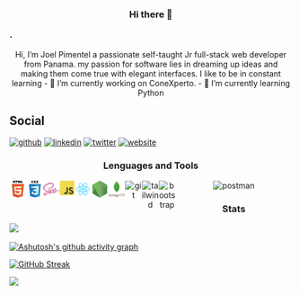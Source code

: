 ### <p align="center"> Hi there 👋 </p>.
<p align="center"> 
Hi, I’m Joel Pimentel a passionate self-taught Jr full-stack web developer  from Panama. 
my passion for software lies in dreaming up ideas and making them come true with elegant interfaces. 
I like to be in constant learning
- 🔭 I’m currently working on ConeXperto. 
- 🌱 I’m currently learning Python 
</p>

## Social
[<img src='https://cdn.jsdelivr.net/npm/simple-icons@3.0.1/icons/github.svg' alt='github' height='40'>](https://github.com/Joel-Hendrix1021)  [<img src='https://cdn.jsdelivr.net/npm/simple-icons@3.0.1/icons/linkedin.svg' alt='linkedin' height='40'>](https://www.linkedin.com/in/https://www.linkedin.com/in/joel-pimentel-b0a933201//)  [<img src='https://cdn.jsdelivr.net/npm/simple-icons@3.0.1/icons/twitter.svg' alt='twitter' height='40'>](https://twitter.com/https://twitter.com/joeldev10211)  [<img src='https://cdn.jsdelivr.net/npm/simple-icons@3.0.1/icons/icloud.svg' alt='website' height='40'>](https://twitter.com/joeldev10211) 

### <p align="center">Lenguages and Tools </p>

<p align="center">
<img align="left" alt="HTML5" width="30px" src="https://raw.githubusercontent.com/github/explore/80688e429a7d4ef2fca1e82350fe8e3517d3494d/topics/html/html.png" />
<img align="left" alt="CSS3"  width="30px" src="https://raw.githubusercontent.com/github/explore/80688e429a7d4ef2fca1e82350fe8e3517d3494d/topics/css/css.png" />
<img align="left" alt="Sass"  width="30px" src="https://raw.githubusercontent.com/github/explore/80688e429a7d4ef2fca1e82350fe8e3517d3494d/topics/sass/sass.png" />
<img align="left" alt="JavaScript" width="26px" src="https://raw.githubusercontent.com/github/explore/80688e429a7d4ef2fca1e82350fe8e3517d3494d/topics/javascript/javascript.png" />
<img align="left" alt="React"  width="30px" src="https://raw.githubusercontent.com/github/explore/80688e429a7d4ef2fca1e82350fe8e3517d3494d/topics/react/react.png" />
<img align="left" alt="Node.js" width="30px" src="https://raw.githubusercontent.com/github/explore/80688e429a7d4ef2fca1e82350fe8e3517d3494d/topics/nodejs/nodejs.png" />
<img align="left" alt="mongodb"  width="30px" src="https://raw.githubusercontent.com/devicons/devicon/master/icons/mongodb/mongodb-original-wordmark.svg"  />
<img align="left "alt="postman"  width="30px" src="https://www.vectorlogo.zone/logos/getpostman/getpostman-icon.svg"  />
<img align="left" alt="git"  width="30px" src="https://www.vectorlogo.zone/logos/git-scm/git-scm-icon.svg"/> 
<img align="left" alt="tailwind"  width="30px" src="https://seeklogo.com/images/T/tailwind-css-logo-5AD4175897-seeklogo.com.png"/> 
<img align="left" alt="bootstrap"  width="30px" src="https://cdn.worldvectorlogo.com/logos/bootstrap-4.svg"/>

</p>

### <p align="center">Stats </p>
<p align="center">

![](https://github-readme-stats.vercel.app/api?username=Joeldev1021&show_icons=true)

[![Ashutosh's github activity graph](https://activity-graph.herokuapp.com/graph?username=Joeldev1021&bg_color=121212&color=5094f9&line=5094f0&point=ffffff&area=true&hide_border=true)](https://github.com/ashutosh00710/github-readme-activity-graph)

[![GitHub Streak](http://github-readme-streak-stats.herokuapp.com?user=Joeldev1021&theme=black-ice&date_format=M%20j%5B%2C%20Y%5D)](https://git.io/streak-stats)

<img aling="center" src="https://github-profile-trophy.vercel.app/?username=Joeldev1021"/>

</p>


<!--
**Joeldev1021/Joeldev1021** is a ✨ _special_ ✨ repository because its `README.md` (this file) appears on your GitHub profile.

Here are some ideas to get you started:

- 🔭 I’m currently working on ...
- 🌱 I’m currently learning ...
- 👯 I’m looking to collaborate on ...
- 🤔 I’m looking for help with ...
- 💬 Ask me about ...
- 📫 How to reach me: ...
- 😄 Pronouns: ...
- ⚡ Fun fact: ...
-->
